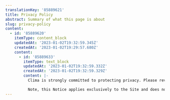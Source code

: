 ```yaml
---
translationKey: '85889621'
title: Privacy Policy
abstract: Summary of what this page is about
slug: privacy-policy
content:
  - id: '85889620'
    itemType: content_block
    updatedAt: '2023-01-02T19:32:59.345Z'
    createdAt: '2023-01-02T19:29:57.680Z'
    content:
      - id: '85889633'
        itemType: text_block
        updatedAt: '2023-01-02T19:32:59.332Z'
        createdAt: '2023-01-02T19:32:59.329Z'
        content: |-
          Clima is strongly committed to protecting privacy. Please review this Privacy Notice (this “Notice”) for an explanation of Clima’s privacy practices for the Site. This Notice describes the Personal Data that we collect from users (“user” or “you”) who access or use the Site and how we use, share, and protect that Personal Data. “Personal Data” is information that identifies or may be used to identify you as an individual.

          Note, this Notice applies exclusively to the Site and does not apply to other Clima websites, applications, or practices.
---
```


